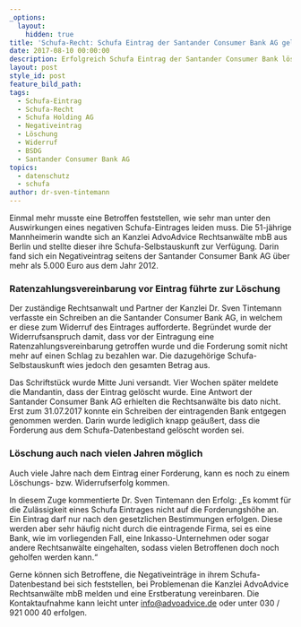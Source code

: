 ```yaml
---
_options:
  layout:
    hidden: true
title: 'Schufa-Recht: Schufa Eintrag der Santander Consumer Bank AG gelöscht'
date: 2017-08-10 00:00:00
description: Erfolgreich Schufa Eintrag der Santander Consumer Bank löschen lassen
layout: post
style_id: post
feature_bild_path:
tags:
  - Schufa-Eintrag
  - Schufa-Recht
  - Schufa Holding AG
  - Negativeintrag
  - Löschung
  - Widerruf
  - BSDG
  - Santander Consumer Bank AG
topics:
  - datenschutz
  - schufa
author: dr-sven-tintemann
---
```



Einmal mehr musste eine Betroffen feststellen, wie sehr man unter den Auswirkungen eines negativen Schufa-Eintrages leiden muss. Die 51-jährige Mannheimerin wandte sich an Kanzlei AdvoAdvice Rechtsanwälte mbB aus Berlin und stellte dieser ihre Schufa-Selbstauskunft zur Verfügung. Darin fand sich ein Negativeintrag seitens der Santander Consumer Bank AG über mehr als 5.000 Euro aus dem Jahr 2012.

### **Ratenzahlungsvereinbarung vor Eintrag führte zur Löschung**

Der zuständige Rechtsanwalt und Partner der Kanzlei Dr. Sven Tintemann verfasste ein Schreiben an die Santander Consumer Bank AG, in welchem er diese zum Widerruf des Eintrages aufforderte. Begründet wurde der Widerrufsanspruch damit, dass vor der Eintragung eine Ratenzahlungsvereinbarung getroffen wurde und die Forderung somit nicht mehr auf einen Schlag zu bezahlen war. Die dazugehörige Schufa-Selbstauskunft wies jedoch den gesamten Betrag aus.

Das Schriftstück wurde Mitte Juni versandt. Vier Wochen später meldete die Mandantin, dass der Eintrag gelöscht wurde. Eine Antwort der Santander Consumer Bank AG erhielten die Rechtsanwälte bis dato nicht. Erst zum 31.07.2017 konnte ein Schreiben der eintragenden Bank entgegen genommen werden. Darin wurde lediglich knapp geäußert, dass die Forderung aus dem Schufa-Datenbestand gelöscht worden sei.

### **Löschung auch nach vielen Jahren möglich**

Auch viele Jahre nach dem Eintrag einer Forderung, kann es noch zu einem Löschungs- bzw. Widerrufserfolg kommen.

In diesem Zuge kommentierte Dr. Sven Tintemann den Erfolg: „Es kommt für die Zulässigkeit eines Schufa Eintrages nicht auf die Forderungshöhe an. Ein Eintrag darf nur nach den gesetzlichen Bestimmungen erfolgen. Diese werden aber sehr häufig nicht durch die eintragende Firma, sei es eine Bank, wie im vorliegenden Fall, eine Inkasso-Unternehmen oder sogar andere Rechtsanwälte eingehalten, sodass vielen Betroffenen doch noch geholfen werden kann.“

Gerne können sich Betroffene, die Negativeinträge in ihrem Schufa-Datenbestand bei sich feststellen, bei Problemenan die Kanzlei AdvoAdvice Rechtsanwälte mbB melden und eine Erstberatung vereinbaren. Die Kontaktaufnahme kann leicht unter [&#105;&#110;&#102;&#111;&#064;&#097;&#100;&#118;&#111;&#097;&#100;&#118;&#105;&#099;&#101;&#046;&#100;&#101;](&#109;&#097;&#105;&#108;&#116;&#111;:&#105;&#110;&#102;&#111;&#064;&#097;&#100;&#118;&#111;&#097;&#100;&#118;&#105;&#099;&#101;&#046;&#100;&#101;) oder unter 030 / 921 000 40 erfolgen.